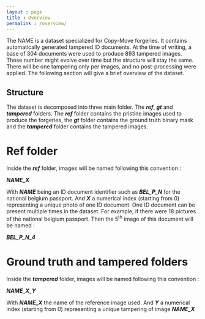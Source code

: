 ```yaml
---
layout : page
title : Overview
permalink : /overview/
---
```


The NAME is a dataset specialized for Copy-Move forgeries. It contains 
automatically generated tampered ID documents. 
At the time of writing, a base of 304 documents were used to produce 893 tampered images.
Those number might evolve over time but the structure will stay the same.
There will be one tampering only per images, and no post-processing were
applied.
The following section will give a brief overview of the dataset.

<h2>Structure</h2>

The dataset is decomposed into three main folder. The ***ref***, ***gt*** and ***tampered*** folders.
The ***ref*** folder contains the pristine images used to produce the forgeries, the ***gt*** folder contains
the ground truth binary mask and the ***tampered*** folder contains the tampered images.

<h1>Ref folder</h1>

Inside the ***ref*** folder, images will be named following this convention  :

***NAME_X***

With ***NAME*** being an ID document identifier such as ***BEL_P_N*** for the national belgium passport. 
And  ***X*** a numerical index (starting from 0) representing a unique photo of one ID document.
One ID document can be present multiple times in the dataset. For example, if there were 18 pictures of 
the national belgium passport. Then the 5<sup>th</sup> image of this document will be named :

***BEL_P_N_4***

<h1>Ground  truth and tampered folders</h1>

Inside the ***tampered*** folder, images will be named following this convention : 

***NAME_X_Y***

With ***NAME_X*** the name of the reference image used. And  ***Y*** a numerical index (starting from 0)
representing a unique tampering of image ***NAME_X***


